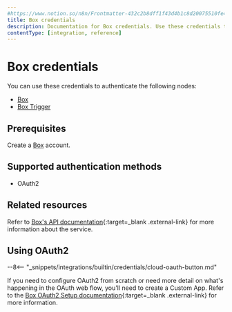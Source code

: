 ```yaml
---
#https://www.notion.so/n8n/Frontmatter-432c2b8dff1f43d4b1c8d20075510fe4
title: Box credentials
description: Documentation for Box credentials. Use these credentials to authenticate Box in n8n, a workflow automation platform.
contentType: [integration, reference]
---
```


# Box credentials

You can use these credentials to authenticate the following nodes:

- [Box](/integrations/builtin/app-nodes/n8n-nodes-base.box/)
- [Box Trigger](/integrations/builtin/trigger-nodes/n8n-nodes-base.boxtrigger/)

## Prerequisites

Create a [Box](https://www.box.com/) account.

## Supported authentication methods

- OAuth2

## Related resources

Refer to [Box's API documentation](https://developer.box.com/reference/){:target=_blank .external-link} for more information about the service.

## Using OAuth2

--8<-- "_snippets/integrations/builtin/credentials/cloud-oauth-button.md"

If you need to configure OAuth2 from scratch or need more detail on what's happening in the OAuth web flow, you'll need to create a Custom App. Refer to the [Box OAuth2 Setup documentation](https://developer.box.com/guides/authentication/oauth2/oauth2-setup/){:target=_blank .external-link} for more information.

